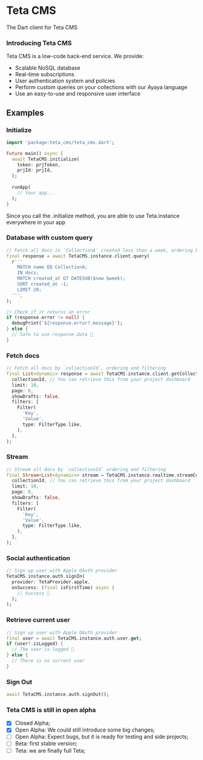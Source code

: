 # Teta CMS

The Dart client for Teta CMS

### Introducing Teta CMS

Teta CMS is a low-code back-end service. We provide:

- Scalable NoSQL database
- Real-time subscriptions
- User authentication system and policies
- Perform custom queries on your collections with our Ayaya language
- Use an easy-to-use and responsive user interface

## Examples

### Initialize
```dart
import 'package:teta_cms/teta_cms.dart';

Future main() async {
  await TetaCMS.initialize(
    token: prjToken,
    prjId: prjId,
  );
  
  runApp(
    // Your app...
  );
}
```

Since you call the .initialize method, you are able to use Teta.instance everywhere in your app

### Database with custom query

```dart
// Fetch all docs in `CollectionA` created less than a week, ordering by `created_at`
final response = await TetaCMS.instance.client.query(
  r'''
    MATCH name EQ CollectionA;
    IN docs;
    MATCH created_at GT DATESUB($now $week);
    SORT created_at -1;
    LIMIT 20;
  ''', 
);

// Check if it returns an error
if (response.error != null) {
  debugPrint('${response.error?.message}');
} else {
  // Safe to use response.data 🎉
}
```

### Fetch docs

```dart
// Fetch all docs by `collectionId`, ordering and filtering
final List<dynamic> response = await TetaCMS.instance.client.getCollection(
  collectionId, // You can retrieve this from your project dashboard
  limit: 10,
  page: 0,
  showDrafts: false,
  filters: [
    Filter(
      'Key',
      'Value',
      type: FilterType.like,
    ),
  ],
);
```

### Stream

```dart
// Stream all docs by `collectionId` ordering and filtering
final Stream<List<dynamic>> stream = TetaCMS.instance.realtime.streamCollection(
  collectionId, // You can retrieve this from your project dashboard
  limit: 10,
  page: 0,
  showDrafts: false,
  filters: [
    Filter(
      'Key',
      'Value',
      type: FilterType.like,
    ),
  ],
);
```

### Social authentication

```dart
// Sign up user with Apple OAuth provider
TetaCMS.instance.auth.signIn(
  provider: TetaProvider.apple,
  onSuccess: (final isFirstTime) async {
    // Success 🎉
  );
);
```

### Retrieve current user

```dart
// Sign up user with Apple OAuth provider
final user = await TetaCMS.instance.auth.user.get;
if (user?.isLogged) {
  // The user is logged 🎉
} else {
  // There is no current user
}
```

### Sign Out

```dart
await TetaCMS.instance.auth.signOut();
```

### Teta CMS is still in open alpha

- [x] Closed Alpha;
- [x] Open Alpha: We could still introduce some big changes;
- [ ] Open Alpha: Expect bugs, but it is ready for testing and side projects;
- [ ] Beta: first stable version;
- [ ] Teta: we are finally full Teta;
